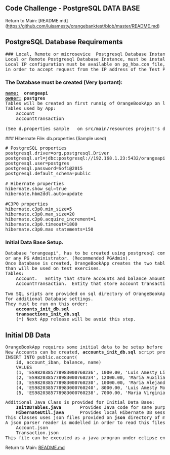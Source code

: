 ## Code Challenge - PostgreSQL DATA BASE
Return to Main: [README.md] (https://github.com/luisamesty/orangebanktest/blob/master/README.md)

## PostgreSQL Database Requirements
<pre>
### Local, Remote or microsevice  Postgresql Database Instance.
Local or Remote Postgresql Database Instance, must be installed and service running.
Local IP configuration must be available on pg_hba.con file,
in order to accept request from the IP address of the Test PC and Docker containers.
</pre>
### <B>The Database must be created (Very Iportant):</b>
<pre>
<b><u>name:</u>  orangeapi</b>
<b><u>owner:</u> postgres</b>
Tables will be created on first runnig of OrangeBookApp on local eclipse o microservice container.
Tables used by App:
    account
    accounttransaction

(See d.properties sample   on src/main/resources project's directory) 
</pre>
### Hibernate File:  db.properties (Sample used)
<pre>
# PostgreSQL properties
postgresql.driver=org.postgresql.Driver
postgresql.url=jdbc:postgresql://192.168.1.23:5432/orangeapi
postgresql.user=postgres
postgresql.password=Sofi@2015
postgresql.default_schema=public

# Hibernate properties
hibernate.show_sql=true
hibernate.hbm2ddl.auto=update

#C3P0 properties
hibernate.c3p0.min_size=5
hibernate.c3p0.max_size=20
hibernate.c3p0.acquire_increment=1
hibernate.c3p0.timeout=1800
hibernate.c3p0.max_statements=150
</pre>
### Initial Data Base Setup.
<pre>
Database "orangeapi", has to be created using postgresql command lines,
or any PG Administrator. (Recommended PGAdmin).
Once Database is created, OrangeBookApp creates the two tables, 
than will be used on test exercises.
Tables:
    Account.   Entity that store accounts and balance amount.
    AccountTransaction.  Entity that store account transaction processed.

Two SQL sripts are provided on sql directory of OrangeBookApp project, 
for additional Database settings. 
They must be run on this order:
    <b>accounts_init_db.sql</b>
    <b>transactions_init_db.sql</b>
    (*) Next App release will be avoid this step.
</pre>
## Initial DB Data
<pre>
OrangeBookApp requires some initial data to be setup before running transaction tests.
New Accounts can be created, <b>accounts_init_db.sql</b> script provides sample initial accounts values. 
INSERT INTO public.account(
	id, account_iban, balance, name)
	VALUES 
	(1, 'ES9820385778983000760236', 1000.00, 'Luis Amesty Linares'),
	(2, 'ES9820385778983000760234', 12000.00, 'Maria Auxiliadora Amesty'),
	(3, 'ES9820385778983000760230', 10000.00, 'Maria Alejandra Amesty'),
	(4, 'ES9820385778983000760240', 8000.00, 'Luis Amesty Morello'),
	(5, 'ES9820385778983000760238', 7000.00, 'Maria Virginia Linares') ;
</pre>
<pre>
Additional Java Class is provided for Initial Data Base:
    <b>InitDBTables.java</b>       Provides Java code for same purpose.
    <b>HibernateUtil.java</b>      Provides local Hibernate DB session.
This classes uses json files provided on <b>json</b> directory of main app. 
A json parser reader is modelled in order to read this files:
    Account.json
    Transaction.json
This file can be executed as a java progran under eclipse environment.
</pre>

Return to Main: [README.md](https://github.com/luisamesty/orangebanktest/blob/master/README.md)